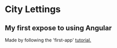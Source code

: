 # City Lettings

## My first expose to using Angular 

Made by following the 'first-app' [tutorial.](https://angular.io/tutorial/first-app/)
